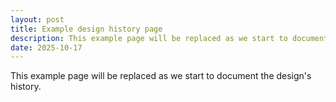 ```yaml
---
layout: post
title: Example design history page
description: This example page will be replaced as we start to document the design's history.
date: 2025-10-17
---
```


This example page will be replaced as we start to document the design's history.